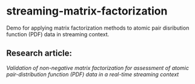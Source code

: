 # streaming-matrix-factorization
Demo for applying matrix factorization methods to atomic pair disribution function (PDF) data in streaming context.


## Research article:

  *Validation of non-negative matrix factorization for assessment of atomic pair-distribution function (PDF) data in a real-time streaming context*
